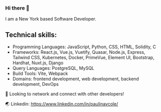 ### Hi there 👋

I am a New York based Software Developer. 

## Technical skills:
- Programming Languages: JavaScript, Python, CSS,  HTML,  Solidity, C
- Frameworks:  React.js, Vue.js, Vuetify, Quasar, Node.js, Express, Tailwind CSS, Kubernetes, Docker, PrimeVue, Element UI, Bootstrap, Hardhat, Nuxt.js, Django
- Query Languages:  PostgreSQL, MySQL
- Build Tools:  Vite, Webpack
- Domains:  frontend development, web development, backend development, DevOps

💼 Looking to network and connect with other developers!

🌏 Linkedin: https://www.linkedin.com/in/paulinavcole/
